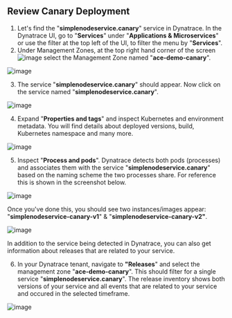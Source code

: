 ## Review Canary Deployment

1. Let's find the "**simplenodeservice.canary**" service in Dynatrace. In the Dynatrace UI, go to "**Services**" under "**Applications & Microservices**" or use the filter at the top left of the UI, to filter the menu by "**Services**".
2. Under Management Zones, at the top right hand corner of the screen ![image](https://user-images.githubusercontent.com/54576043/211159327-13865d05-cd48-4c4d-a72b-a24ebaa28eec.png) select the Management Zone named "**ace-demo-canary**".

![image](https://user-images.githubusercontent.com/54576043/211159205-ba1f5027-b291-408f-b5ec-bffb9ef1cc2e.png)

3. The service "**simplenodeservice.canary**" should appear. Now click on the service named "**simplenodeservice.canary**". 

![image](https://user-images.githubusercontent.com/54576043/211073273-f35d68fc-55fb-49c1-aae0-35fa207d52e5.png)

4. Expand "**Properties and tags**" and inspect Kubernetes and environment metadata. You will find details about deployed versions, build, Kubernetes namespace and many more.

![image](https://user-images.githubusercontent.com/54576043/212045992-dae96008-f163-462f-8a03-43be2b33ecc2.png)

5. Inspect "**Process and pods**". Dynatrace detects both pods (processes) and associates them with the service "**simplenodeservice.canary**" based on the naming scheme the two processes share. For reference this is shown in the screenshot below. 

![image](https://user-images.githubusercontent.com/54576043/211073190-1c26354e-3052-42fc-9165-d66d43b1d829.png)

Once you've done this, you should see two instances/images appear: "**simplenodeservice-canary-v1**" & "**simplenodeservice-canary-v2"**. 

![image](https://user-images.githubusercontent.com/54576043/211098722-5e676db5-9348-4784-8939-0bb8a5ce9d2e.png)

In addition to the service being detected in Dynatrace, you can also get information about releases that are related to your service.

6. In your Dynatrace tenant, navigate to **"Releases**" and select the management zone "**ace-demo-canary**". This should filter for a single service "**simplenodeservice.canary**". The release inventory shows both versions of your service and all events that are related to your service and occured in the selected timeframe.

![image](https://user-images.githubusercontent.com/54576043/211158283-29183753-eb73-4600-b3da-c6edfd4217e6.png)
